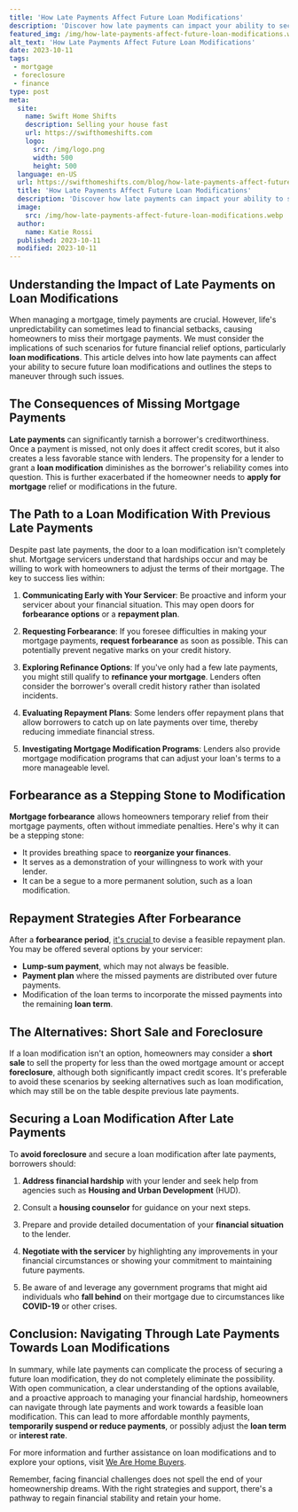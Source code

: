 ```yaml
---
title: 'How Late Payments Affect Future Loan Modifications'
description: 'Discover how late payments can impact your ability to secure loan modifications in the future. Stay curious about the potential consequences of missed payments.'
featured_img: /img/how-late-payments-affect-future-loan-modifications.webp
alt_text: 'How Late Payments Affect Future Loan Modifications'
date: 2023-10-11
tags:
 - mortgage
 - foreclosure
 - finance
type: post
meta:
  site:
    name: Swift Home Shifts
    description: Selling your house fast
    url: https://swifthomeshifts.com
    logo:
      src: /img/logo.png
      width: 500
      height: 500
  language: en-US
  url: https://swifthomeshifts.com/blog/how-late-payments-affect-future-loan-modifications
  title: 'How Late Payments Affect Future Loan Modifications'
  description: 'Discover how late payments can impact your ability to secure loan modifications in the future. Stay curious about the potential consequences of missed payments.'
  image:
    src: /img/how-late-payments-affect-future-loan-modifications.webp
  author:
    name: Katie Rossi
  published: 2023-10-11
  modified: 2023-10-11
---
```



## Understanding the Impact of Late Payments on Loan Modifications

When managing a mortgage, timely payments are crucial. However, life's unpredictability can sometimes lead to financial setbacks, causing homeowners to miss their mortgage payments. We must consider the implications of such scenarios for future financial relief options, particularly **loan modifications**. This article delves into how late payments can affect your ability to secure future loan modifications and outlines the steps to maneuver through such issues.

## The Consequences of Missing Mortgage Payments

**Late payments** can significantly tarnish a borrower's creditworthiness. Once a payment is missed, not only does it affect credit scores, but it also creates a less favorable stance with lenders. The propensity for a lender to grant a **loan modification** diminishes as the borrower's reliability comes into question. This is further exacerbated if the homeowner needs to **apply for mortgage** relief or modifications in the future.

## The Path to a Loan Modification With Previous Late Payments

Despite past late payments, the door to a loan modification isn't completely shut. Mortgage servicers understand that hardships occur and may be willing to work with homeowners to adjust the terms of their mortgage. The key to success lies within:

1. **Communicating Early with Your Servicer**: Be proactive and inform your servicer about your financial situation. This may open doors for **forbearance options** or a **repayment plan**.
   
2. **Requesting Forbearance**: If you foresee difficulties in making your mortgage payments, **request forbearance** as soon as possible. This can potentially prevent negative marks on your credit history.
   
3. **Exploring Refinance Options**: If you've only had a few late payments, you might still qualify to **refinance your mortgage**. Lenders often consider the borrower's overall credit history rather than isolated incidents.

4. **Evaluating Repayment Plans**: Some lenders offer repayment plans that allow borrowers to catch up on late payments over time, thereby reducing immediate financial stress.

5. **Investigating Mortgage Modification Programs**: Lenders also provide mortgage modification programs that can adjust your loan's terms to a more manageable level.

## Forbearance as a Stepping Stone to Modification

**Mortgage forbearance** allows homeowners temporary relief from their mortgage payments, often without immediate penalties. Here's why it can be a stepping stone:
  - It provides breathing space to **reorganize your finances**.
  - It serves as a demonstration of your willingness to work with your lender.
  - It can be a segue to a more permanent solution, such as a loan modification.

## Repayment Strategies After Forbearance

After a **forbearance period**, [it's   crucial  ](https://swifthomeshifts.com/blog/understanding-forbearance-as-a-temporary-relief-option)to devise a feasible repayment plan. You may be offered several options by your servicer:
  - **Lump-sum payment**, which may not always be feasible.
  - **Payment plan** where the missed payments are distributed over future payments.
  - Modification of the loan terms to incorporate the missed payments into the remaining **loan term**.

## The Alternatives: Short Sale and Foreclosure

If a loan modification isn't an option, homeowners may consider a **short sale** to sell the property for less than the owed mortgage amount or accept **foreclosure**, although both significantly impact credit scores. It's preferable to avoid these scenarios by seeking alternatives such as loan modification, which may still be on the table despite previous late payments.

## Securing a Loan Modification After Late Payments

To **avoid foreclosure** and secure a loan modification after late payments, borrowers should:

1. **Address financial hardship** with your lender and seek help from agencies such as **Housing and Urban Development** (HUD).
   
2. Consult a **housing counselor** for guidance on your next steps.

3. Prepare and provide detailed documentation of your **financial situation** to the lender.

4. **Negotiate with the servicer** by highlighting any improvements in your financial circumstances or showing your commitment to maintaining future payments.

5. Be aware of and leverage any government programs that might aid individuals who **fall behind** on their mortgage due to circumstances like **COVID-19** or other crises.

## Conclusion: Navigating Through Late Payments Towards Loan Modifications

In summary, while late payments can complicate the process of securing a future loan modification, they do not completely eliminate the possibility. With open communication, a clear understanding of the options available, and a proactive approach to managing your financial hardship, homeowners can navigate through late payments and work towards a feasible loan modification. This can lead to more affordable monthly payments, **temporarily suspend or reduce payments**, or possibly adjust the **loan term** or **interest rate**.

For more information and further assistance on loan modifications and to explore your options, visit [We Are Home Buyers](https://www.wearehomebuyers.com/).

Remember, facing financial challenges does not spell the end of your homeownership dreams. With the right strategies and support, there's a pathway to regain financial stability and retain your home.